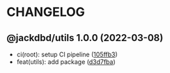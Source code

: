 # CHANGELOG

## @jackdbd/utils 1.0.0 (2022-03-08)

* ci(root): setup CI pipeline ([105ffb3](https://github.com/jackdbd/calderone/commit/105ffb3))
* feat(utils): add package ([d3d7fba](https://github.com/jackdbd/calderone/commit/d3d7fba))
